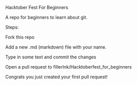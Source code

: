 
Hacktober Fest For Beginners

A repo for beginners to learn about git.

Steps:

Fork this repo

Add a new .md (markdown) file with your name.

Type in some text and commit the changes

Open a pull request to fillerInk/Hacktoberfest_for_beginners

Congrats you just created your first pull request!
